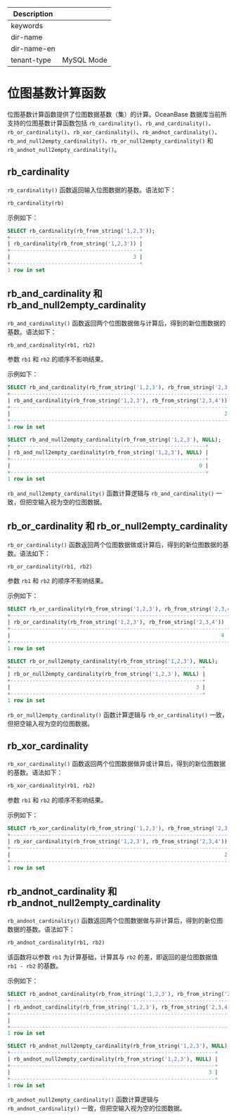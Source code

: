 | Description   |                 |
|---------------|-----------------|
| keywords      |                 |
| dir-name      |                 |`
| dir-name-en   |                 |
| tenant-type   | MySQL Mode      |

# 位图基数计算函数

位图基数计算函数提供了位图数据基数（集）的计算。OceanBase 数据库当前所支持的位图基数计算函数包括 `rb_cardinality()`、`rb_and_cardinality()`、`rb_or_cardinality()`、`rb_xor_cardinality()`、`rb_andnot_cardinality()`、`rb_and_null2empty_cardinality()`、`rb_or_null2empty_cardinality()` 和 `rb_andnot_null2empty_cardinality()`。

## rb_cardinality

`rb_cardinality()` 函数返回输入位图数据的基数。语法如下：

```sql
rb_cardinality(rb)
```

示例如下：

```sql
SELECT rb_cardinality(rb_from_string('1,2,3'));
+-----------------------------------------+
| rb_cardinality(rb_from_string('1,2,3')) |
+-----------------------------------------+
|                                       3 |
+-----------------------------------------+
1 row in set
```

## rb_and_cardinality 和 rb_and_null2empty_cardinality

`rb_and_cardinality()` 函数返回两个位图数据做与计算后，得到的新位图数据的基数。语法如下：

```sql
rb_and_cardinality(rb1, rb2)
```

参数 `rb1` 和 `rb2` 的顺序不影响结果。

示例如下：

```sql
SELECT rb_and_cardinality(rb_from_string('1,2,3'), rb_from_string('2,3,4'));
+----------------------------------------------------------------------+
| rb_and_cardinality(rb_from_string('1,2,3'), rb_from_string('2,3,4')) |
+----------------------------------------------------------------------+
|                                                                    2 |
+----------------------------------------------------------------------+
1 row in set
```

```sql
SELECT rb_and_null2empty_cardinality(rb_from_string('1,2,3'), NULL);
+--------------------------------------------------------------+
| rb_and_null2empty_cardinality(rb_from_string('1,2,3'), NULL) |
+--------------------------------------------------------------+
|                                                            0 |
+--------------------------------------------------------------+
1 row in set
```

`rb_and_null2empty_cardinality()` 函数计算逻辑与 `rb_and_cardinality()` 一致，但把空输入视为空的位图数据。

## rb_or_cardinality 和 rb_or_null2empty_cardinality

`rb_or_cardinality()` 函数返回两个位图数据做或计算后，得到的新位图数据的基数。语法如下：

```sql
rb_or_cardinality(rb1, rb2)
```

参数 `rb1` 和 `rb2` 的顺序不影响结果。

示例如下：

```sql
SELECT rb_or_cardinality(rb_from_string('1,2,3'), rb_from_string('2,3,4'));
+---------------------------------------------------------------------+
| rb_or_cardinality(rb_from_string('1,2,3'), rb_from_string('2,3,4')) |
+---------------------------------------------------------------------+
|                                                                   4 |
+---------------------------------------------------------------------+
1 row in set
```

```sql
SELECT rb_or_null2empty_cardinality(rb_from_string('1,2,3'), NULL);
+-------------------------------------------------------------+
| rb_or_null2empty_cardinality(rb_from_string('1,2,3'), NULL) |
+-------------------------------------------------------------+
|                                                           3 |
+-------------------------------------------------------------+
1 row in set
```

`rb_or_null2empty_cardinality()` 函数计算逻辑与 `rb_or_cardinality()` 一致，但把空输入视为空的位图数据。

## rb_xor_cardinality

`rb_xor_cardinality()` 函数返回两个位图数据做异或计算后，得到的新位图数据的基数。语法如下：

```sql
rb_xor_cardinality(rb1, rb2)
```

参数 `rb1` 和 `rb2` 的顺序不影响结果。

示例如下：

```sql
SELECT rb_xor_cardinality(rb_from_string('1,2,3'), rb_from_string('2,3,4'));
+----------------------------------------------------------------------+
| rb_xor_cardinality(rb_from_string('1,2,3'), rb_from_string('2,3,4')) |
+----------------------------------------------------------------------+
|                                                                    2 |
+----------------------------------------------------------------------+
1 row in set
```

## rb_andnot_cardinality 和 rb_andnot_null2empty_cardinality

`rb_andnot_cardinality()` 函数返回两个位图数据做与非计算后，得到的新位图数据的基数。语法如下：

```sql
rb_andnot_cardinality(rb1, rb2)
```

该函数将以参数 `rb1` 为计算基础，计算其与 `rb2` 的差，即返回的是位图数据值 `rb1 - rb2` 的基数。

示例如下：

```sql
SELECT rb_andnot_cardinality(rb_from_string('1,2,3'), rb_from_string('2,3,4'));
+-------------------------------------------------------------------------+
| rb_andnot_cardinality(rb_from_string('1,2,3'), rb_from_string('2,3,4')) |
+-------------------------------------------------------------------------+
|                                                                       1 |
+-------------------------------------------------------------------------+
1 row in set
```

```sql
SELECT rb_andnot_null2empty_cardinality(rb_from_string('1,2,3'), NULL);
+-----------------------------------------------------------------+
| rb_andnot_null2empty_cardinality(rb_from_string('1,2,3'), NULL) |
+-----------------------------------------------------------------+
|                                                               3 |
+-----------------------------------------------------------------+
1 row in set
```

`rb_andnot_null2empty_cardinality()` 函数计算逻辑与 `rb_andnot_cardinality()` 一致，但把空输入视为空的位图数据。